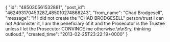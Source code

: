  {
   "id": "485030561532881",
   "post_id": "462493170453287_485010274868243",
   "from_name": "Chad Brodgesell",
   "message": "If I did not create the \"CHAD BRODGESELL\" person/trust I can not Administer it, I am the beneficiary of it and the Prosecutor is the Trustee unless I let the Prosecutor CONVINCE me otherwise.\n\nSry, thinking outloud.",
   "created_time": "2013-02-25T23:22:19+0000"
 }
